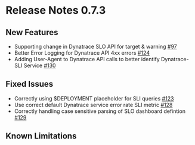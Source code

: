 # Release Notes 0.7.3

## New Features

- Supporting change in Dynatrace SLO API for target & warning [#97](https://github.com/keptn-contrib/dynatrace-sli-service/issues/97)
- Better Error Logging for Dynatrace API 4xx errors [#124](https://github.com/keptn-contrib/dynatrace-sli-service/issues/124)
- Adding User-Agent to Dynatrace API calls to better identify Dynatrace-SLI Service [#130](https://github.com/keptn-contrib/dynatrace-sli-service/issues/130)

## Fixed Issues

- Correctly using $DEPLOYMENT placeholder for SLI queries [#123](https://github.com/keptn-contrib/dynatrace-sli-service/issues/123)
- Use correct default Dynatrace service error rate SLI metric [#128](https://github.com/keptn-contrib/dynatrace-sli-service/issues/128)
- Correctly handling case sensitive parsing of SLO dashboard defintion [#129](https://github.com/keptn-contrib/dynatrace-sli-service/issues/129)

## Known Limitations
